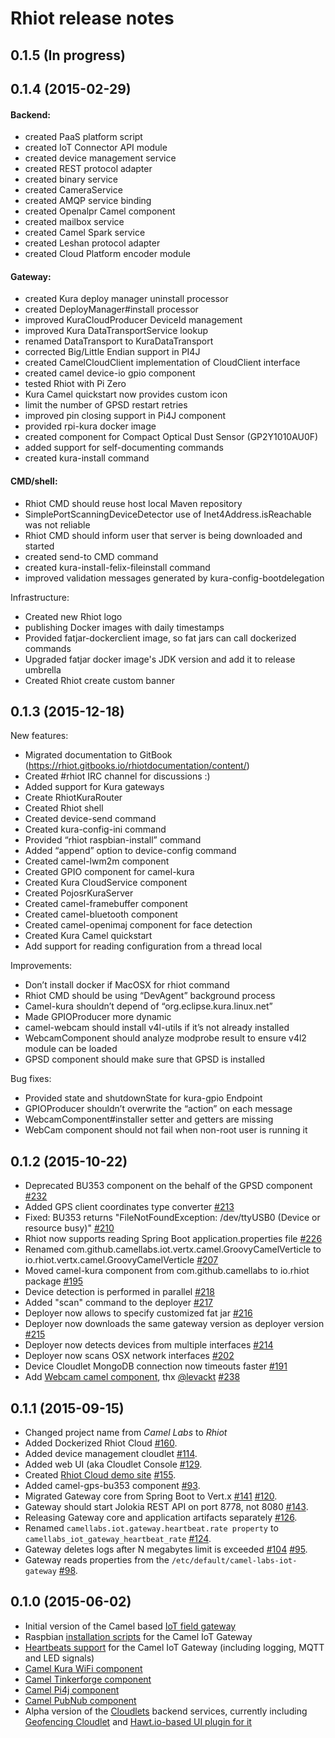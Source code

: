# Rhiot release notes

## 0.1.5 (In progress)



## 0.1.4 (2015-02-29)

#### Backend:
- created PaaS platform script
- created IoT Connector API module
- created device management service
- created REST protocol adapter
- created binary service
- created CameraService
- created AMQP service binding
- created Openalpr Camel component
- created mailbox service
- created Camel Spark service
- created Leshan protocol adapter
- created Cloud Platform encoder module

#### Gateway:
- created Kura deploy manager uninstall processor
- created DeployManager#install processor
- improved KuraCloudProducer DeviceId management
- improved Kura DataTransportService lookup
- renamed DataTransport to KuraDataTransport
- corrected Big/Little Endian support in PI4J
- created CamelCloudClient implementation of CloudClient interface
- created camel device-io gpio component
- tested Rhiot with Pi Zero
- Kura Camel quickstart now provides custom icon
- limit the number of GPSD restart retries
- improved pin closing support in Pi4J component
- provided rpi-kura docker image
- created component for Compact Optical Dust Sensor (GP2Y1010AU0F)
- added support for self-documenting commands
- created kura-install command

#### CMD/shell:
- Rhiot CMD should reuse host local Maven repository
- SimplePortScanningDeviceDetector use of Inet4Address.isReachable was not reliable
- Rhiot CMD should inform user that server is being downloaded and started
- created send-to CMD command
- created kura-install-felix-fileinstall command
- improved validation messages generated by kura-config-bootdelegation

Infrastructure:
- Created new Rhiot logo
- publishing Docker images with daily timestamps
- Provided fatjar-dockerclient image, so fat jars can call dockerized commands
- Upgraded fatjar docker image's JDK version and add it to release umbrella
- Created Rhiot create custom banner

## 0.1.3 (2015-12-18)

New features:
- Migrated documentation to GitBook (https://rhiot.gitbooks.io/rhiotdocumentation/content/)
- Created #rhiot IRC channel for discussions :)
- Added support for Kura gateways
- Create RhiotKuraRouter
- Created Rhiot shell
- Created device-send command
- Created kura-config-ini command
- Provided “rhiot raspbian-install” command
- Added “append” option to device-config command
- Created camel-lwm2m component
- Created GPIO component for camel-kura
- Created Kura CloudService component
- Created PojosrKuraServer
- Created camel-framebuffer component
- Created camel-bluetooth component
- Created camel-openimaj component for face detection
- Created Kura Camel quickstart
- Add support for reading configuration from a thread local

Improvements:
- Don’t install docker if MacOSX for rhiot command
- Rhiot CMD should be using “DevAgent” background process
- Camel-kura shouldn’t depend of “org.eclipse.kura.linux.net”
- Made GPIOProducer more dynamic
- camel-webcam should install v4l-utils if it’s not already installed
- WebcamComponent should analyze modprobe result to ensure v4l2 module can be loaded
- GPSD component should make sure that GPSD is installed

Bug fixes:
- Provided state and shutdownState for kura-gpio Endpoint
- GPIOProducer shouldn’t overwrite the “action” on each message
- WebcamComponent#installer setter and getters are missing
- WebCam component should not fail when non-root user is running it

## 0.1.2  (2015-10-22)

- Deprecated BU353 component on the behalf of the GPSD component [#232](https://github.com/rhiot/rhiot/issues/232)
- Added GPS client coordinates type converter [#213](https://github.com/rhiot/rhiot/issues/213)
- Fixed: BU353 returns "FileNotFoundException: /dev/ttyUSB0 (Device or resource busy)" [#210](https://github.com/rhiot/rhiot/issues/210)
- Rhiot now supports reading Spring Boot application.properties file [#226](https://github.com/rhiot/rhiot/issues/226)
- Renamed com.github.camellabs.iot.vertx.camel.GroovyCamelVerticle to io.rhiot.vertx.camel.GroovyCamelVerticle [#207](https://github.com/rhiot/rhiot/issues/207)
- Moved camel-kura component from com.github.camellabs to io.rhiot package [#195](https://github.com/rhiot/rhiot/issues/195)
- Device detection is performed in parallel [#218](https://github.com/rhiot/rhiot/issues/218)
- Added "scan" command to the deployer [#217](https://github.com/rhiot/rhiot/issues/217)
- Deployer now allows to specify customized fat jar [#216](https://github.com/rhiot/rhiot/issues/216)
- Deployer now downloads the same gateway version as deployer version [#215](https://github.com/rhiot/rhiot/issues/215)
- Deployer now detects devices from multiple interfaces [#214](https://github.com/rhiot/rhiot/issues/214)
- Deployer now scans OSX network interfaces [#202](https://github.com/rhiot/rhiot/issues/202)
- Device Cloudlet MongoDB connection now timeouts faster [#191](https://github.com/rhiot/rhiot/issues/191)
- Add [Webcam camel component](https://github.com/rhiot/rhiot/issues/239), thx [@levackt](https://github.com/levackt) [#238](https://github.com/rhiot/rhiot/issues/239)


## 0.1.1  (2015-09-15)

- Changed project name from *Camel Labs* to *Rhiot*
- Added Dockerized Rhiot Cloud [#160](https://github.com/rhiot/rhiot/issues/160).
- Added device management cloudlet [#114](https://github.com/rhiot/rhiot/issues/114).
- Added web UI (aka Cloudlet Console [#129](https://github.com/rhiot/rhiot/issues/129).
- Created [Rhiot Cloud demo site](http://rhiot.net) [#155](https://github.com/rhiot/rhiot/issues/155).
- Added camel-gps-bu353 component [#93](https://github.com/rhiot/rhiot/issues/93).
- Migrated Gateway core from Spring Boot to Vert.x [#141](https://github.com/rhiot/rhiot/issues/141)  [#120](https://github.com/rhiot/rhiot/issues/120).
- Gateway should start Jolokia REST API on port 8778, not 8080 [#143](https://github.com/rhiot/rhiot/issues/143).
- Releasing Gateway core and application artifacts separately [#126](https://github.com/rhiot/rhiot/issues/126).
- Renamed `camellabs.iot.gateway.heartbeat.rate property` to `camellabs_iot_gateway_heartbeat_rate` [#124](https://github.com/rhiot/rhiot/issues/124).
- Gateway deletes logs after N megabytes limit is exceeded [#104](https://github.com/rhiot/rhiot/issues/104)  [#95](https://github.com/rhiot/rhiot/issues/95).
- Gateway reads properties from the `/etc/default/camel-labs-iot-gateway` [#98](https://github.com/rhiot/rhiot/issues/98).

## 0.1.0  (2015-06-02)

- Initial version of the Camel based [IoT field gateway](https://github.com/rhiot/rhiot/tree/master/iot#camel-iot-gateway)
- Raspbian [installation scripts](https://github.com/rhiot/rhiot/tree/master/iot#installing-gateway-on-the-raspbian) for the Camel IoT Gateway
- [Heartbeats support](https://github.com/rhiot/rhiot/tree/master/iot#device-heartbeats) for the Camel IoT Gateway (including logging, MQTT and LED signals)
- [Camel Kura WiFi component](https://github.com/rhiot/rhiot/tree/master/iot#camel-kura-wifi-component)
- [Camel Tinkerforge component](https://github.com/rhiot/rhiot/tree/master/iot#camel-tinkerforge-component)
- [Camel Pi4j component](https://github.com/rhiot/rhiot/tree/master/iot#camel-pi4j-component)
- [Camel PubNub component](https://github.com/rhiot/rhiot/tree/master/iot#camel-pubnub-component)
- Alpha version of the [Cloudlets](https://github.com/rhiot/rhiot/tree/master/iot#cloudlets) backend services, currently including [Geofencing Cloudlet](https://github.com/rhiot/rhiot/tree/master/iot/cloudlet/geofencing) and [Hawt.io-based UI plugin for it](https://github.com/rhiot/rhiot/tree/master/iot/cloudlet/geofencing)
